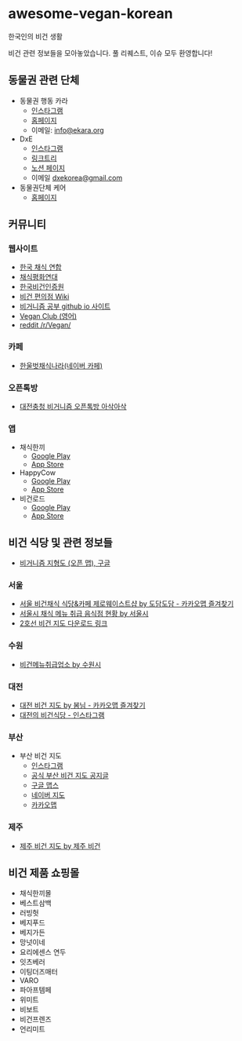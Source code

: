 # awesome-vegan-korean

한국인의 비건 생활

비건 관련 정보들을 모아놓았습니다. 풀 리퀘스트, 이슈 모두 환영합니다!

## 동물권 관련 단체

* 동물권 행동 카라
  * [인스타그램](https://www.instagram.com/animal_kara/)
  * [홈페이지](https://www.ekara.org/)
  * 이메일: <info@ekara.org>
* DxE
  * [인스타그램](https://www.instagram.com/dxekorea/)
  * [링크트리](https://linktr.ee/dxekorea)
  * [노션 페이지](https://atlantic-egret-d5a.notion.site/DxE-ebfff13c325844fda4492360977ae6e7)
  * 이메일 <dxekorea@gmail.com>
* 동물권단체 케어
  * [홈페이지](https://fromcare.org/)

## 커뮤니티

### 웹사이트

* [한국 채식 연합](https://www.vege.or.kr/)
* [채식평화연대](https://vegpeace.imweb.me/)
* [한국비건인증원](http://vegan-korea.com/)
* [비건 편의점 Wiki](http://ko.veganism.wikidok.net/)
* [비거니즘 공부 github io 사이트](https://veganstudies.github.io/)
* [Vegan Club (영어)](https://veganclub.co/)
* [reddit /r/Vegan/](https://www.reddit.com/r/vegan/)

### 카페

* [한울벗채식나라(네이버 카페)](https://cafe.naver.com/ululul)

### 오픈톡방

* [대전충청 비거니즘 오픈톡방 아삭아삭](https://open.kakao.com/o/gcXNlbnb)

### 앱

* 채식한끼
  * [Google Play](https://play.google.com/store/apps/details?id=com.BeyondNext.VRestaurant)
  * [App Store](https://apple.co/3Qma19g)
* HappyCow
  * [Google Play](https://play.google.com/store/apps/details?id=com.hcceg.veg.compassionfree)
  * [App Store](https://apple.co/2n3sNti)
* 비건로드
  * [Google Play](https://play.google.com/store/apps/details?id=jomelong.veganroad)
  * [App Store](https://apple.co/2s3DyOx)

## 비건 식당 및 관련 정보들

* [비거니즘 지형도 (오픈 맵), 구글](https://www.google.com/maps/d/viewer?mid=1Xk83sBun2GBnN_qrAriBx2vQTrQggpr-&hl=ko&usp=sharing)

### 서울

* [서울 비건채식 식당&카페 제로웨이스트샵 by 도담도담 - 카카오맵 즐겨찾기](http://kko.to/Ocp8zPahJ)
* [서울시 채식 메뉴 취급 음식점 현황 by 서울시](https://news.seoul.go.kr/welfare/public_health/status-of-vegetarian-restaurants)
* [2호선 비건 지도 다운로드 링크](https://drive.google.com/file/d/1Q-9n05xPpbHR97FojJikHDOC4DVOc8sm/view)

### 수원

* [비건메뉴취급업소 by 수원시](https://www.suwon.go.kr/sw-www/deptHome/dep_env/env_06/env_04_10_03.jsp;jsessionid=JN4o57Rii8B5JvGQGa0lPM61d0dHCtO9xCeqnpE1Q100tOaI7YXKqaB7EGgCjADl.WAS_servlet_engine1)

### 대전

* [대전 비건 지도 by 봄님 - 카카오맵 즐겨찾기](http://kko.to/5MSZGmbGD)
* [대전의 비건식당 - 인스타그램](https://www.instagram.com/vegan_in_daejeon/)

### 부산

* 부산 비건 지도
  * [인스타그램](https://www.instagram.com/busan_vegan_map/)
  * [공식 부산 비건 지도 공지글](https://blog.naver.com/l0veit1fwemadeit/222552156303)
  * [구글 맵스](https://goo.gl/maps/rW58rbbyitpaBoMK7)
  * [네이버 지도](https://naver.me/GHEunOMO)
  * [카카오맵](http://kko.to/pzEZIRSfp)

### 제주

* [제주 비건 지도 by 제주 비건](http://www.jejuvegan.com/vegan_map)

## 비건 제품 쇼핑몰

* 채식한끼몰
* 베스트삼백
* 러빙헛
* 베지푸드
* 베지가든
* 망넛이네
* 요리에센스 연두
* 잇츠베러
* 이팅더즈매터
* VARO
* 파아프템페
* 위미트
* 비보트
* 비건프렌즈
* 언리미트
